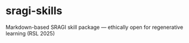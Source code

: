 # sragi-skills
Markdown-based SRAGI skill package — ethically open for regenerative learning (RSL 2025)
